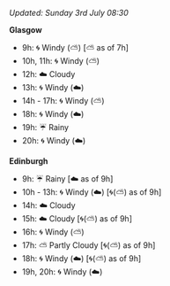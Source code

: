 *Updated: Sunday 3rd July 08:30*

**Glasgow**

* 9h: :cyclone: Windy (:partly_sunny:) [:partly_sunny: as of 7h]
* 10h, 11h: :cyclone: Windy (:partly_sunny:)
* 12h: :cloud: Cloudy
* 13h: :cyclone: Windy (:cloud:)
* 14h - 17h: :cyclone: Windy (:partly_sunny:)
* 18h: :cyclone: Windy (:cloud:)
* 19h: :umbrella: Rainy
* 20h: :cyclone: Windy (:cloud:)

**Edinburgh**

* 9h: :umbrella: Rainy [:cloud: as of 9h]
* 10h - 13h: :cyclone: Windy (:cloud:) [:cyclone:(:partly_sunny:) as of 9h]
* 14h: :cloud: Cloudy
* 15h: :cloud: Cloudy [:cyclone:(:partly_sunny:) as of 9h]
* 16h: :cyclone: Windy (:partly_sunny:)
* 17h: :partly_sunny: Partly Cloudy [:cyclone:(:partly_sunny:) as of 9h]
* 18h: :cyclone: Windy (:cloud:) [:cyclone:(:partly_sunny:) as of 9h]
* 19h, 20h: :cyclone: Windy (:cloud:)
